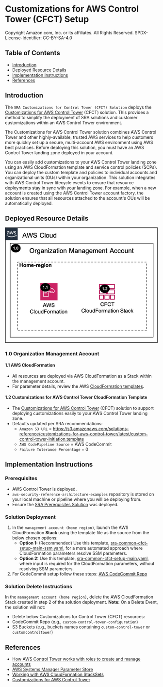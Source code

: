 # Customizations for AWS Control Tower (CFCT) Setup<!-- omit in toc -->

Copyright Amazon.com, Inc. or its affiliates. All Rights Reserved. SPDX-License-Identifier: CC-BY-SA-4.0

## Table of Contents<!-- omit in toc -->

- [Introduction](#introduction)
- [Deployed Resource Details](#deployed-resource-details)
- [Implementation Instructions](#implementation-instructions)
- [References](#references)

## Introduction

The `SRA Customizations for Control Tower (CFCT) Solution` deploys the [Customizations for AWS Control Tower](https://aws.amazon.com/solutions/implementations/customizations-for-aws-control-tower/) (CFCT) solution. This provides a method to simplify the deployment of SRA solutions and customer customizations within an AWS Control Tower environment.

The Customizations for AWS Control Tower solution combines AWS Control Tower and other highly-available, trusted AWS services to help customers more quickly set up a secure, multi-account AWS environment using AWS best practices. Before deploying this solution, you must have an AWS Control Tower landing zone deployed in your account.

You can easily add customizations to your AWS Control Tower landing zone using an AWS CloudFormation template and service control policies (SCPs). You can deploy the custom template and policies to individual accounts and organizational units (OUs) within your organization. This solution integrates with AWS Control Tower lifecycle events to ensure that resource deployments stay in sync with your landing zone. For example, when a new account is created using the AWS Control Tower account factory, the solution ensures that all resources attached to the account's OUs will be automatically deployed.

## Deployed Resource Details

![Architecture](./documentation/common-cfct-setup.png)

### 1.0 Organization Management Account<!-- omit in toc -->

#### 1.1 AWS CloudFormation<!-- omit in toc -->

- All resources are deployed via AWS CloudFormation as a Stack within the management account.
- For parameter details, review the AWS [CloudFormation templates](templates/).

#### 1.2 Customizations for AWS Control Tower CloudFormation Template<!-- omit in toc -->

- The [Customizations for AWS Control Tower](https://aws.amazon.com/solutions/implementations/customizations-for-aws-control-tower/) (CFCT) solution to support deploying customizations easily to your AWS Control Tower landing zone.
- Defaults updated per SRA recommendations:
  <!-- markdownlint-disable MD034 -->
  - `Amazon S3 URL` = https://s3.amazonaws.com/solutions-reference/customizations-for-aws-control-tower/latest/custom-control-tower-initiation.template
  - `AWS CodePipeline Source` = AWS CodeCommit
  - `Failure Tolerance Percentage` = 0

## Implementation Instructions

### Prerequisites<!-- omit in toc -->

- AWS Control Tower is deployed.
- `aws-security-reference-architecture-examples` repository is stored on your local machine or pipeline where you will be deploying from.
- Ensure the [SRA Prerequisites Solution](../common_prerequisites/) was deployed.

### Solution Deployment<!-- omit in toc -->

1. In the `management account (home region)`, launch the AWS CloudFormation **Stack** using the template file as the source from the below chosen options:
   - **Option 1:** (Recommended) Use this template, [sra-common-cfct-setup-main-ssm.yaml](templates/sra-common-cfct-setup-main-ssm.yaml), for a more automated approach where CloudFormation parameters resolve SSM parameters.
   - **Option 2:** Use this template, [sra-common-cfct-setup-main.yaml](templates/sra-common-cfct-setup-main.yaml), where input is required for the CloudFormation parameters, without resolving SSM parameters.
2. For CodeCommit setup follow these steps: [AWS CodeCommit Repo](../../../docs/CFCT-DEPLOYMENT-INSTRUCTIONS.md#aws-codecommit-repo)

### Solution Delete Instructions<!-- omit in toc -->

In the `management account (home region)`, delete the AWS CloudFormation Stack created in step 2 of the solution deployment. **Note:** On a Delete Event, the solution will not:

- Delete below Customizations for Control Tower (CFCT) resources:
- CodeCommit Repo (e.g., `custom-control-tower-configuration`)
- S3 Buckets (e.g., buckets names containing `custom-control-tower` or `customcontroltower`)

## References

- [How AWS Control Tower works with roles to create and manage accounts](https://docs.aws.amazon.com/controltower/latest/userguide/roles-how.html)
- [AWS Systems Manager Parameter Store](https://docs.aws.amazon.com/systems-manager/latest/userguide/systems-manager-parameter-store.html)
- [Working with AWS CloudFormation StackSets](https://docs.aws.amazon.com/AWSCloudFormation/latest/UserGuide/what-is-cfnstacksets.html)
- [Customizations for AWS Control Tower](https://aws.amazon.com/solutions/implementations/customizations-for-aws-control-tower/)
